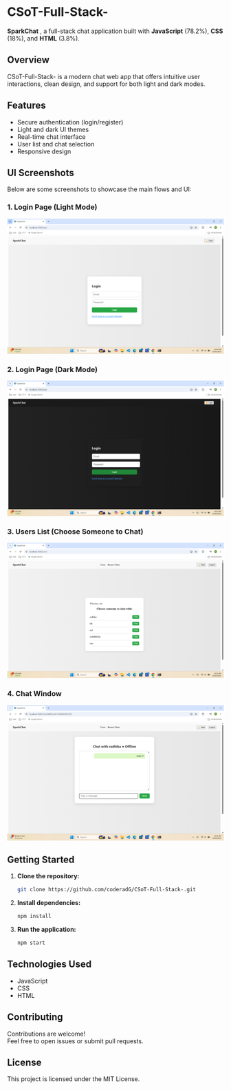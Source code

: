# CSoT-Full-Stack-

**SparkChat** , a full-stack chat application built with **JavaScript** (78.2%), **CSS** (18%), and **HTML** (3.8%).

## Overview

CSoT-Full-Stack- is a modern chat web app that offers intuitive user interactions, clean design, and support for both light and dark modes.

## Features

- Secure authentication (login/register)
- Light and dark UI themes
- Real-time chat interface
- User list and chat selection
- Responsive design

## UI Screenshots

Below are some screenshots to showcase the main flows and UI:

### 1. Login Page (Light Mode)

![Login Light](assets/Screenshot%202025-10-30%20225006%20-%20Copy.png)

### 2. Login Page (Dark Mode)

![Login Dark](assets/Screenshot%202025-10-30%20225022%20-%20Copy.png)

### 3. Users List (Choose Someone to Chat)

![Users List](assets/Screenshot%202025-10-30%20225123.png)

### 4. Chat Window

![Chat Window](assets/Screenshot%202025-10-30%20225200.png)

## Getting Started

1. **Clone the repository:**
   ```bash
   git clone https://github.com/coderadG/CSoT-Full-Stack-.git
   ```

2. **Install dependencies:**
   ```bash
   npm install
   ```

3. **Run the application:**
   ```bash
   npm start
   ```

## Technologies Used

- JavaScript
- CSS
- HTML

## Contributing

Contributions are welcome!  
Feel free to open issues or submit pull requests.

## License

This project is licensed under the MIT License.

